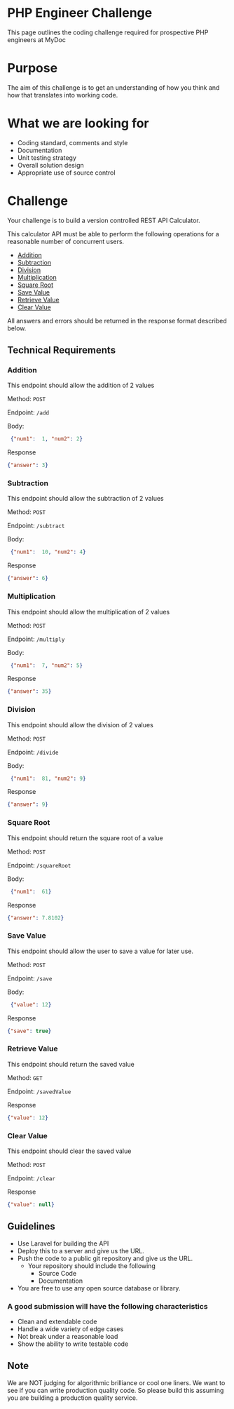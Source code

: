 # PHP Engineer Challenge
This page outlines the coding challenge required for prospective PHP engineers at MyDoc

# Purpose
The aim of this challenge is to get an understanding of how you think and how that translates into working code. 

# What we are looking for

- Coding standard, comments and style
- Documentation
- Unit testing strategy
- Overall solution design
- Appropriate use of source control

# Challenge

Your challenge is to build a version controlled REST API Calculator. 

This calculator API  must be able to perform the following operations for a reasonable number of concurrent users.

- [Addition](#addition)
- [Subtraction](#subtraction)
- [Division](#division)
- [Multiplication](#multiplication)
- [Square Root](#square-root)
- [Save Value](#save-value)
- [Retrieve Value](#retrieve-value)
- [Clear Value](#clear-value)

All answers and errors should be returned in the response format described below. 

## Technical Requirements

### Addition

This endpoint should allow the addition of 2 values

Method: `POST`

Endpoint: `/add`

Body: 
```json
 {"num1":  1, "num2": 2}
```

Response
```json
{"answer": 3}
```
  

### Subtraction

This endpoint should allow the subtraction of 2 values

Method: `POST`

Endpoint: `/subtract`

Body: 
```json
 {"num1":  10, "num2": 4}
```

Response
```json
{"answer": 6}
```

### Multiplication
This endpoint should allow the multiplication of 2 values

Method: `POST`

Endpoint: `/multiply`

Body: 
```json
 {"num1":  7, "num2": 5}
```

Response
```json
{"answer": 35}
```

### Division
This endpoint should allow the division of 2 values

Method: `POST`

Endpoint: `/divide`

Body: 
```json
 {"num1":  81, "num2": 9}
```

Response
```json
{"answer": 9}
```

### Square Root
This endpoint should return the square root of a value

Method: `POST`

Endpoint: `/squareRoot`

Body: 
```json
 {"num1":  61}
```

Response
```json
{"answer": 7.8102}
```

### Save Value
This endpoint should allow the user to save a value for later use. 

Method: `POST`

Endpoint: `/save`

Body: 
```json
 {"value": 12}
```

Response
```json
{"save": true}
```

### Retrieve Value
This endpoint should return the saved value

Method: `GET`

Endpoint: `/savedValue`

Response
```json
{"value": 12}
```

### Clear Value
This endpoint should clear the saved value

Method: `POST`

Endpoint: `/clear` 

Response
```json
{"value": null}
```

## Guidelines

- Use Laravel for building the API
- Deploy this to a server and give us the URL.
- Push the code to a public git repository and give us the URL.
  - Your repository should include the following
    - Source Code
    - Documentation
- You are free to use any open source database or library.

### A good submission will have the following characteristics
- Clean and extendable code
- Handle a wide variety of edge cases
- Not break under a reasonable load
- Show the ability to write testable code

## Note
We are NOT judging for algorithmic brilliance or cool one liners. We want to see if you can write production quality code. So please build this assuming you are building a production quality service.


